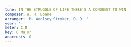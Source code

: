 ```yaml
---
tune: IN THE STRUGGLE OF LIFE THERE'S A CONQUEST TO WIN
composer: W. H. Doane
arranger: 'M. Woolsey Stryker, D. D. '
year: '-'
meter: C.M
key: C Major
anacrusis: 0
---
```

